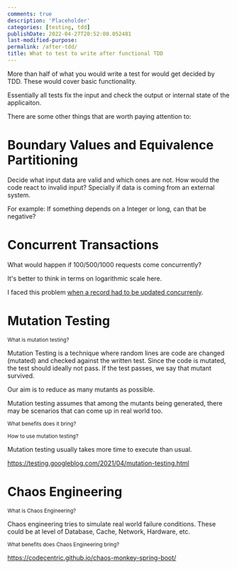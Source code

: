 ```yaml
---
comments: true
description: 'Placeholder' 
categories: [testing, tdd]
publishDate: 2022-04-27T20:52:08.052481
last-modified-purpose:
permalink: /after-tdd/
title: What to test to write after functional TDD
---
```


More than half of what you would write a test for would get decided by TDD. These would cover basic functionality.

Essentially all tests fix the input and check the output or internal state of the applicaiton.

There are some other things that are worth paying attention to:

# Boundary Values and Equivalence Partitioning

Decide what input data are valid and which ones are not. How would the code react to invalid input? Specially if data is coming from an external system.

For example: If something depends on a Integer or long, can that be negative?

# Concurrent Transactions

What would happen if 100/500/1000 requests come concurrently?

It's better to think in terms on logarithmic scale here.

I faced this problem [when a record had to be updated concurrenly](/optimistic-locking-exception-mongodb).

# Mutation Testing

<sub>What is mutation testing?</sub>

Mutation Testing is a technique where random lines are code are changed (mutated) and checked against the written test. Since the code is mutated, the test should ideally not pass. If the test passes, we say that mutant survived.

Our aim is to reduce as many mutants as possible.

Mutation testing assumes that among the mutants being generated, there may be scenarios that can come up in real world too.

<sub>What benefits does it bring?</sub>

<sub>How to use mutation testing?</sub>

Mutation testing usually takes more time to execute than usual. 

https://testing.googleblog.com/2021/04/mutation-testing.html

# Chaos Engineering

<sub>What is Chaos Engineering?</sub>

Chaos engineering tries to simulate real world failure conditions. These could be at level of Database, Cache, Network, Hardware, etc.

<sub>What benefits does Chaos Engineering bring?</sub>

https://codecentric.github.io/chaos-monkey-spring-boot/